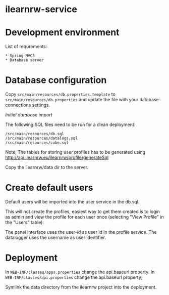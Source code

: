 ilearnrw-service
================

Development environment
=======================

List of requrements:

    * Spring MVC3
    * Database server

Database configuration
======================

Copy `src/main/resources/db.properties.template` to
`src/main/resources/db.properties` and update the file with your database
connections settings.

*Initial database import*

The following SQL files need to be run for a clean deployment:

    /src/main/resources/db.sql
    /src/main/resources/datalogs.sql
	/src/main/resources/cube.sql

Note, The tables for storing user profiles has to be generated using http://api.ilearnrw.eu/ilearnrw/profile/generateSql


Copy the ilearnrw/data dir to the server.



Create default users
====================

Default users will be imported into the user service in the db.sql.

This will not create the profiles, easiest way to get them created is to login
as admin and view the profile for each user once (selecting "View Profile" in
the "Users" table):

The panel interface uses the user-id as user id in the profile service. The datalogger uses
the username as user identifier.


Deployment
==========

In `WEB-INF/classes/apps.properties` change the api.baseurl property.
In `WEB-INF/classes/api.properties` change the api.baseurl property;

Symlink the data directory from the ilearnrw project into the deployment.


